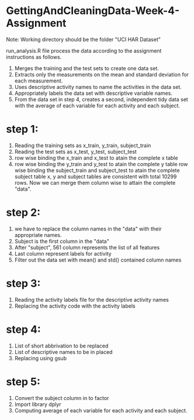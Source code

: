 # GettingAndCleaningData-Week-4-Assignment

Note: Working directory should be the folder "UCI HAR Dataset"

run_analysis.R file process the data according to the assignment instructions as follows.

1) Merges the training and the test sets to create one data set.
2) Extracts only the measurements on the mean and standard deviation for each measurement.
3) Uses descriptive activity names to name the activities in the data set.
4) Appropriately labels the data set with descriptive variable names.
5) From the data set in step 4, creates a second, independent tidy data set with the average of each variable for each activity and each subject.

# step 1:
1) Reading the training sets as x_train, y_train, subject_train
2) Reading the test sets as x_test, y_test, subject_test
3) row wise binding the x_train and x_test to atain the complete x table
4) row wise binding the y_train and y_test to atain the complete y table
row wise binding the subject_train and subject_test to atain the complete subject table
x, y and subject tables are consistent with total 10299 rows. Now we can merge them column wise to attain the complete "data".

# step 2:
1) we have to replace the column names in the "data" with their appropriate names.
2) Subject is the first column in the "data"
3) After "subject",  561 column represents the list of all features
4) Last column represent labels for activity
5) Filter out the data set with mean() and std() contained column names

# step 3:
1) Reading the activity labels file for the descriptive activity names
2) Replacing the activity code with the activity labels

# step 4:
1) List of short abbrivation to be replaced
2) List of descriptive names to be in placed
3) Replacing using gsub

# step 5:
1) Convert the subject column in to factor
2) Import library dplyr
3) Computing average of each variable for each activity and each subject.
